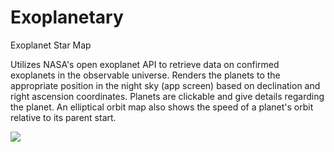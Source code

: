# Exoplanetary
Exoplanet Star Map

Utilizes NASA's open exoplanet API to retrieve data on confirmed exoplanets in the observable universe. Renders the planets to the appropriate position in the night sky (app screen) based on declination and right ascension coordinates. 
Planets are clickable and give details regarding the planet. An elliptical orbit map also shows the speed of a planet's orbit relative to its parent start. 

![](https://media.giphy.com/media/YpYjI38E8fR3cVin6T/giphy.gif)
